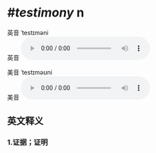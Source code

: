 # ***\#testimony*** n
英音 ˈtestɪməni  
英音
<audio src="./media/testimony1_AAC.aac" controls="controls"></audio>

美音 ˈtestɪməʊni  
美音
<audio src="./media/testimony2_AAC.aac" controls="controls"></audio>



  

英文释义
---
### 1.**证据；证明**  


